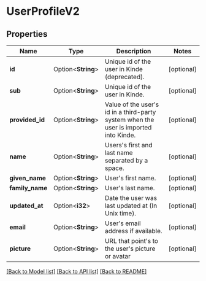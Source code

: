 # UserProfileV2

## Properties

Name | Type | Description | Notes
------------ | ------------- | ------------- | -------------
**id** | Option<**String**> | Unique id of the user in Kinde (deprecated). | [optional]
**sub** | Option<**String**> | Unique id of the user in Kinde. | [optional]
**provided_id** | Option<**String**> | Value of the user's id in a third-party system when the user is imported into Kinde. | [optional]
**name** | Option<**String**> | Users's first and last name separated by a space. | [optional]
**given_name** | Option<**String**> | User's first name. | [optional]
**family_name** | Option<**String**> | User's last name. | [optional]
**updated_at** | Option<**i32**> | Date the user was last updated at (In Unix time). | [optional]
**email** | Option<**String**> | User's email address if available. | [optional]
**picture** | Option<**String**> | URL that point's to the user's picture or avatar | [optional]

[[Back to Model list]](../README.md#documentation-for-models) [[Back to API list]](../README.md#documentation-for-api-endpoints) [[Back to README]](../README.md)


